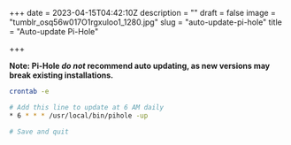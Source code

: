 +++
date = 2023-04-15T04:42:10Z
description = ""
draft = false
image = "tumblr_osq56w017O1rgxuloo1_1280.jpg"
slug = "auto-update-pi-hole"
title = "Auto-update Pi-Hole"

+++

**Note: Pi-Hole _do not_ recommend auto updating, as new versions may break existing installations.**

```bash
crontab -e

# Add this line to update at 6 AM daily
* 6 * * * /usr/local/bin/pihole -up

# Save and quit
```